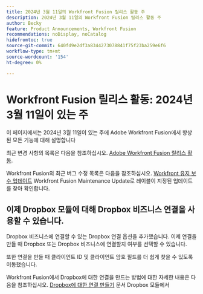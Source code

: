 ```yaml
---
title: 2024년 3월 11일의 Workfront Fusion 릴리스 활동 주
description: 2024년 3월 11일의 Workfront Fusion 릴리스 활동 주
author: Becky
feature: Product Announcements, Workfront Fusion
recommendations: noDisplay, noCatalog
hidefromtoc: true
source-git-commit: 640fd9e2df3a8344273078841f75f23ba259e6f6
workflow-type: tm+mt
source-wordcount: '154'
ht-degree: 0%

---
```


# Workfront Fusion 릴리스 활동: 2024년 3월 11일이 있는 주

이 페이지에서는 2024년 3월 11일이 있는 주에 Adobe Workfront Fusion에서 향상된 모든 기능에 대해 설명합니다

최근 변경 사항의 목록은 다음을 참조하십시오. [Adobe Workfront Fusion 릴리스 활동](../../../product-announcements/product-releases/fusion-release-activity/fusion-release-activity.md).

Workfront Fusion의 최근 버그 수정 목록은 다음을 참조하십시오. [Workfront 유지 보수 업데이트](https://experienceleague.adobe.com/docs/workfront-known-issues/releases/current-updates.html) Workfront Fusion Maintenance Update로 레이블이 지정된 업데이트를 찾아 확인합니다.

## 이제 Dropbox 모듈에 대해 Dropbox 비즈니스 연결을 사용할 수 있습니다.

Dropbox 비즈니스에 연결할 수 있는 Dropbox 연결 옵션을 추가했습니다. 이제 연결을 만들 때 Dropbox 또는 Dropbox 비즈니스에 연결할지 여부를 선택할 수 있습니다.

또한 연결을 만들 때 클라이언트 ID 및 클라이언트 암호 필드를 더 쉽게 찾을 수 있도록 이동했습니다.

Workfront Fusion에서 Dropbox에 대한 연결을 만드는 방법에 대한 자세한 내용은 다음을 참조하십시오. [Dropbox에 대한 연결 만들기](/help/quicksilver/workfront-fusion/apps-and-their-modules/dropbox-modules.md#create-a-connection-to-dropbox) 문서 Dropbox 모듈에서
